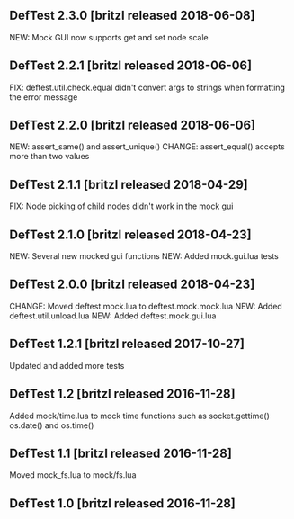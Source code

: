 ## DefTest 2.3.0 [britzl released 2018-06-08]
NEW: Mock GUI now supports get and set node scale

## DefTest 2.2.1 [britzl released 2018-06-06]
FIX: deftest.util.check.equal didn't convert args to strings when formatting the error message

## DefTest 2.2.0 [britzl released 2018-06-06]
NEW: assert_same() and assert_unique()
CHANGE: assert_equal() accepts more than two values

## DefTest 2.1.1 [britzl released 2018-04-29]
FIX: Node picking of child nodes didn't work in the mock gui

## DefTest 2.1.0 [britzl released 2018-04-23]
NEW: Several new mocked gui functions
NEW: Added mock.gui.lua tests

## DefTest 2.0.0 [britzl released 2018-04-23]
CHANGE: Moved deftest.mock.lua to deftest.mock.mock.lua
NEW: Added deftest.util.unload.lua
NEW: Added deftest.mock.gui.lua

## DefTest 1.2.1 [britzl released 2017-10-27]
Updated and added more tests

## DefTest 1.2 [britzl released 2016-11-28]
Added mock/time.lua to mock time functions such as socket.gettime() os.date() and os.time()


## DefTest 1.1 [britzl released 2016-11-28]
Moved mock_fs.lua to mock/fs.lua


## DefTest 1.0 [britzl released 2016-11-28]


